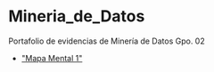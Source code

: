 # Mineria_de_Datos
Portafolio de evidencias de Minería de Datos Gpo. 02
- ["Mapa Mental 1"](https://github.com/1887860ramonctro/Mineria_de_Datos/blob/master/MapaMental_1_1887860.pdf.pdf)
